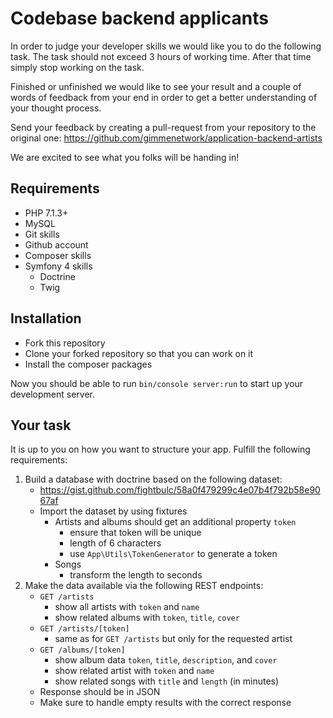 # Codebase backend applicants

In order to judge your developer skills we would like you to do the following task.
The task should not exceed 3 hours of working time. After that time simply stop working
on the task.

Finished or unfinished we would like to see your result and a couple of words
of feedback from your end in order to get a better understanding of your thought process.

Send your feedback by creating a pull-request from your repository to the original one:
https://github.com/gimmenetwork/application-backend-artists

We are excited to see what you folks will be handing in!

## Requirements

- PHP 7.1.3+
- MySQL
- Git skills
- Github account
- Composer skills
- Symfony 4 skills
    - Doctrine
    - Twig

## Installation

- Fork this repository
- Clone your forked repository so that you can work on it 
- Install the composer packages

Now you should be able to run `bin/console server:run` to start up your development server.

## Your task

It is up to you on how you want to structure your app. Fulfill the following requirements:

1. Build a database with doctrine based on the following dataset:
    * https://gist.github.com/fightbulc/58a0f479299c4e07b4f792b58e9067af
    * Import the dataset by using fixtures
        * Artists and albums should get an additional property `token`
            * ensure that token will be unique
            * length of 6 characters
            * use `App\Utils\TokenGenerator` to generate a token
        * Songs
            * transform the length to seconds
2. Make the data available via the following REST endpoints:
    * `GET /artists`
        * show all artists with `token` and `name`
        * show related albums with `token`, `title`, `cover`
    * `GET /artists/[token]`
        * same as for `GET /artists` but only for the requested artist
    * `GET /albums/[token]`
        * show album data `token`, `title`, `description`, and `cover`
        * show related artist with `token` and `name`
        * show related songs with `title` and `length` (in minutes)
    * Response should be in JSON
    * Make sure to handle empty results with the correct response